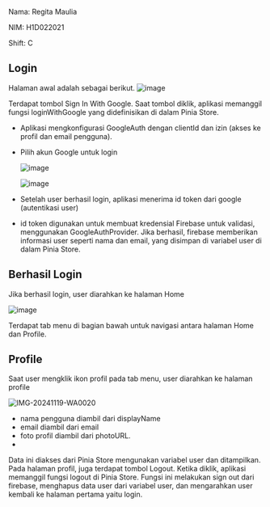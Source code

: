 Nama: Regita Maulia

NIM: H1D022021

Shift: C


## Login
Halaman awal adalah sebagai berikut.
![image](https://github.com/user-attachments/assets/fbbeff74-fd6c-4f3d-a551-c9e922fe378d)

Terdapat tombol Sign In With Google. Saat tombol diklik, aplikasi memanggil fungsi loginWithGoogle yang didefinisikan di dalam Pinia Store.

- Aplikasi mengkonfigurasi GoogleAuth dengan clientId dan izin (akses ke profil dan email pengguna).
- Pilih akun Google untuk login

  ![image](https://github.com/user-attachments/assets/30404218-d118-4c3b-98b7-29b38403b52f)
  
  ![image](https://github.com/user-attachments/assets/99148031-36a7-4883-8cb3-9b36b06c4a89)

- Setelah user berhasil login, aplikasi menerima id token dari google (autentikasi user)
- id token digunakan untuk membuat kredensial  Firebase untuk validasi, menggunakan GoogleAuthProvider. Jika berhasil, firebase memberikan informasi user seperti nama dan email, yang disimpan di variabel user di dalam Pinia Store.

## Berhasil Login
Jika berhasil login, user diarahkan ke halaman Home

![image](https://github.com/user-attachments/assets/38e5e460-ac3b-4d83-9446-59348c8296f0)

Terdapat tab menu di bagian bawah untuk navigasi antara halaman Home dan Profile.

## Profile
Saat user mengklik ikon profil pada tab menu, user diarahkan ke halaman profile

![IMG-20241119-WA0020](https://github.com/user-attachments/assets/f2948e02-e469-4d9d-a56b-d2bc47fce860)

- nama pengguna diambil dari displayName
- email diambil dari email
- foto profil diambil dari photoURL.
- 
Data ini diakses dari Pinia Store mengunakan variabel user dan ditampilkan.
Pada halaman profil, juga terdapat tombol Logout. Ketika diklik, aplikasi memanggil fungsi logout di Pinia Store. 
Fungsi ini melakukan sign out dari firebase, menghapus data user dari variabel user, dan mengarahkan user kembali ke halaman pertama yaitu login.
